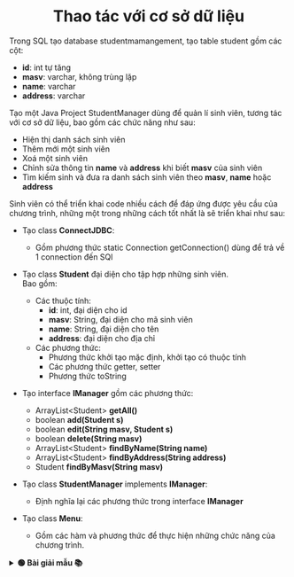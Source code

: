 <div align="center">

# Thao tác với cơ sở dữ liệu

</div>
Trong SQL tạo database studentmamangement, tạo table student gồm các cột:

- **id**: int tự tăng
- **masv**: varchar, không trùng lặp
- **name**: varchar
- **address**: varchar

Tạo một Java Project StudentManager dùng để quản lí sinh viên, tương tác với cơ sở dữ liệu, bao gồm các chức năng như sau:
- Hiện thị danh sách sinh viên
- Thêm mới một sinh viên
- Xoá một sinh viên
- Chỉnh sửa thông tin **name** và **address** khi biết **masv** của sinh viên
- Tìm kiếm sinh và đưa ra danh sách sinh viên theo **masv**, **name** hoặc **address**

Sinh viên có thể triển khai code nhiều cách để đáp ứng được yêu cầu của chương trình, những một trong những cách tốt nhất là sẽ triển khai như sau:
- Tạo class **ConnectJDBC**:
    - Gồm phương thức static Connection getConnection() dùng để trả về 1 connection đến SQl
- Tạo class **Student** đại diện cho tập hợp những sinh viên.<br>Bao gồm:
    - Các thuộc tính:
        - **id**: int, đại diện cho id
        - **masv**: String, đại diện cho mã sinh viên
        - **name**: String, đại diện cho tên
        - **address**: đại diện cho địa chỉ
    - Các phương thức:
        - Phương thức khởi tạo mặc định, khởi tạo có thuộc tính
        - Các phương thức getter, setter
        - Phương thức toString

- Tạo interface **IManager** gồm các phương thức:
    - ArrayList\<Student> **getAll()**
    - boolean **add(Student s)**
    - boolean **edit(String masv, Student s)**
    - boolean **delete(String masv)**
    - ArrayList\<Student> **findByName(String name)**
    - ArrayList\<Student> **findByAddress(String address)**
    - Student **findByMasv(String masv)**
- Tạo class **StudentManager** implements **IManager**:
    - Định nghĩa lại các phương thức trong interface **IManager**
- Tạo class **Menu**:
    - Gồm các hàm và phương thức để thực hiện những chức năng của chương trình.

<details>
<summary> <strong>🟢 Bài giải mẫu 📚</strong></summary>

<br>

**Tải File [StudentManager.zip](./StudentManagement.zip)**
<br>

Class **ConnectJDBC**
```java
package models;

import java.sql.*;

public class ConnectJDBC {
	public static Connection getConnection() {
		Connection conn = null;
		try{ 
			   String userName = "root";
			   String password = "";
			   String DatabaseName = "student_manager";
			   String url = "jdbc:mysql://localhost/" + DatabaseName;
			   Class.forName("com.mysql.cj.jdbc.Driver");
			   conn = DriverManager.getConnection(url, userName, password);
			   System.out.println("Ok");
		} catch (Exception e) {
			// TODO: handle exception
			e.printStackTrace();
		}
		return conn;
	}
	
	public static void main(String[] args) {
		ConnectJDBC.getConnection();
	}
}

```
<br>

Interface **IManager**

```java
package interfaces;

import java.util.ArrayList;

import models.Student;

public interface IManager {
	ArrayList<Student> getAll();
	boolean add(Student s);
	boolean edit(String masv, Student s);
	boolean delete(String masv);
	ArrayList<Student> findByName(String name);
	ArrayList<Student> findByAddress(String address);
	Student findByMasv(String masv);
}

```

<br>

Class **Student**

```java
package models;

import java.util.Scanner;

public class Student {
	private int id;
	private String masv;
	private String name;
	private String address;

	public Student() {
		this.id = 0;
		this.masv = "";
		this.name = "";
		this.address = "";
	}

	public Student(int id, String masv, String name, String address) {
		this.id = id;
		this.masv = masv;
		this.name = name;
		this.address = address;
	}

	@Override
	public String toString() {
		return "Student [id=" + id + ", masv=" + masv + ", name=" + name + ", address=" + address + "]";
	}
	
	public void input() {
		Scanner sc = new Scanner(System.in);
		try {
			System.out.print("Nhập mã sinh viên: ");
			this.masv = sc.nextLine();
			System.out.print("Nhập tên: ");
			this.name = sc.nextLine();
			System.out.print("Nhập địa chỉ: ");
			this.address = sc.nextLine();
		} catch (Exception e) {
			// TODO: handle exception
		}
	}

	public int getId() {
		return id;
	}

	public void setId(int id) {
		this.id = id;
	}

	public String getMasv() {
		return masv;
	}

	public void setMasv(String masv) {
		this.masv = masv;
	}

	public String getName() {
		return name;
	}

	public void setName(String name) {
		this.name = name;
	}

	public String getAddress() {
		return address;
	}

	public void setAddress(String address) {
		this.address = address;
	}

}
```

<br>

Class **StudentManager**

```java
package models;

import java.sql.Connection;
import java.util.ArrayList;
import java.sql.*;
import interfaces.IManager;

public class StudentManager implements IManager {
	private Connection connection;

	public StudentManager() {
		connection = ConnectJDBC.getConnection();
	}

	@Override
	public ArrayList<Student> getAll() {
		// TODO Auto-generated method stub
		ArrayList<Student> ans = new ArrayList<>();
		try {
			Statement statement = connection.createStatement();
			String query = "SELECT * FROM student";
			ResultSet resultSet = statement.executeQuery(query);
			while (resultSet.next()) {
				int id = resultSet.getInt("id");
				String masv = resultSet.getString("masv");
				String name = resultSet.getString("name");
				String address = resultSet.getString("address");
				Student student = new Student(id, masv, name, address);
				ans.add(student);
			}
		} catch (Exception e) {
			return ans;
		}
		return ans;
	}

	@Override
	public boolean add(Student s) {
		try {
			String query = "INSERT INTO student (masv, name, address) VALUES (?, ?, ?)";
			PreparedStatement preparedStatement = connection.prepareStatement(query);
			preparedStatement.setString(1, s.getMasv());
			preparedStatement.setString(2, s.getName());
			preparedStatement.setString(3, s.getAddress());

			int rowsAffected = preparedStatement.executeUpdate();

			if (rowsAffected > 0) {
				return true;
			}
		} catch (SQLException e) {
			return false;
		}
		return false;
	}

	@Override
	public boolean edit(String masv, Student s) {
		try {
			String query = "UPDATE student SET masv=?, name=?, address=? WHERE masv=?";
			PreparedStatement preparedStatement = connection.prepareStatement(query);
			preparedStatement.setString(1, s.getMasv());
			preparedStatement.setString(2, s.getName());
			preparedStatement.setString(3, s.getAddress());
			preparedStatement.setString(4, masv);

			int rowsAffected = preparedStatement.executeUpdate();

			if (rowsAffected > 0) {
				return true;
			}
		} catch (SQLException e) {
			return false;
		}
		return false;
	}

	@Override
	public boolean delete(String masv) {
		try {
			String query = "DELETE FROM student WHERE masv=?";
			PreparedStatement preparedStatement = connection.prepareStatement(query);
			preparedStatement.setString(1, masv);
			int rowsAffected = preparedStatement.executeUpdate();
			if (rowsAffected > 0) {
				return true;
			}
		} catch (SQLException e) {
			return false;
		}
		return false;
	}

	@Override
	public ArrayList<Student> findByName(String name) {
		ArrayList<Student> result = new ArrayList<>();
		try {
			String query = "SELECT * FROM student WHERE name LIKE ?";
			PreparedStatement preparedStatement = connection.prepareStatement(query);
			preparedStatement.setString(1, "%" + name + "%");
			ResultSet resultSet = preparedStatement.executeQuery();
			while (resultSet.next()) {
				int id = resultSet.getInt("id");
				String masv = resultSet.getString("masv");
				String studentName = resultSet.getString("name");
				String address = resultSet.getString("address");
				Student student = new Student(id, masv, studentName, address);
				result.add(student);
			}
		} catch (SQLException e) {
			return result;
		}
		return result;
	}

	@Override
	public ArrayList<Student> findByAddress(String address) {
		ArrayList<Student> result = new ArrayList<>();
		try {
			String query = "SELECT * FROM student WHERE address LIKE ?";
			PreparedStatement preparedStatement = connection.prepareStatement(query);
			preparedStatement.setString(1, "%" + address + "%");
			ResultSet resultSet = preparedStatement.executeQuery();
			while (resultSet.next()) {
				int id = resultSet.getInt("id");
				String masv = resultSet.getString("masv");
				String name = resultSet.getString("name");
				Student student = new Student(id, masv, name, address);
				result.add(student);
			}
		} catch (SQLException e) {
			return result;
		}
		return result;
	}

	@Override
	public Student findByMasv(String masv) {
		Student result = null;
		try {
			String query = "SELECT * FROM student WHERE masv=?";
			PreparedStatement preparedStatement = connection.prepareStatement(query);
			preparedStatement.setString(1, masv);
			ResultSet resultSet = preparedStatement.executeQuery();
			if (resultSet.next()) {
				int id = resultSet.getInt("id");
				String name = resultSet.getString("name");
				String address = resultSet.getString("address");
				result = new Student(id, masv, name, address);
			}
		} catch (SQLException e) {
			return null;
		}
		return result;
	}

}
```

<br>

Class **Menu**

```java
package models;

import java.util.ArrayList;
import java.util.Scanner;

public class Menu {
	private StudentManager manager;

	public Menu() {
		this.manager = new StudentManager();
	}

	public Menu(StudentManager manager) {
		this.manager = manager;
	}
	
	private int choice() {
		System.out.println();
		System.out.println("+----------- Menu -----------+");
		System.out.println("| 1. Xem danh sách sinh viên |");
		System.out.println("| 2. Thêm sinh viên          |");
		System.out.println("| 3. Sửa thông tin sinh viên |");
		System.out.println("| 4. Xoá sinh viên           |");
		System.out.println("| 5. Tìm kiếm sinh viên      |");
		System.out.println("| 6. Thoát                   |");
		System.out.println("+----------------------------+");
		System.out.print("Nhập lựa chọn của bạn: ");
		Scanner sc = new Scanner(System.in);
		try {
			return sc.nextInt();
		} catch (Exception e) {
			return 0;
		}
	}
	
	private int choice(int subChoice) {
		if (subChoice == 5) {
			System.out.println("+------ Tìm kiếm ------+");
			System.out.println("| 1. Theo mã sinh viên |");
			System.out.println("| 2. Theo tên          |");
			System.out.println("| 3. Theo địa chỉ      |");
			System.out.println("+----------------------+");
		}
		System.out.print("Nhập lựa chọn của bạn: ");
		Scanner sc = new Scanner(System.in);
		try {
			return sc.nextInt();
		} catch (Exception e) {
			return 0;
		}
	}
	
	public void displayAll() {
		ArrayList<Student> students = manager.getAll();
		displayArrayList(students);
	}
	
	public void addStudent() {
		Student student = new Student();
		student.input();
		boolean success = manager.add(student);
		if (success) {
			System.out.println("Thêm thành công");
		} else {
			System.out.println("Thêm thất bại");
		}
	}
	
	public void editStudent() {
		Scanner sc = new Scanner(System.in);
		System.out.print("Nhập mã sinh viên của sinh viên cần sửa: ");
		String masv = sc.nextLine();
		Student student = manager.findByMasv(masv);
		if (student == null) {
			System.out.println("Mã sinh viên không đúng!");
			return;
		}
		
		Student newStudent = new Student();
		newStudent.input();
		
		boolean success = manager.edit(masv, newStudent);
		if (success)
			System.out.println("Sửa thành công");
		else
			System.out.println("Sửa thất bại");
	}
	
	public void deleteStudent() {
		Scanner sc = new Scanner(System.in);
		System.out.print("Nhập mã sinh viên của sinh viên cần xoá: ");
		String masv = sc.nextLine();
		Student student = manager.findByMasv(masv);
		if (student == null) {
			System.out.println("Mã sinh viên không đúng!");
			return;
		}
		
		boolean success = manager.delete(masv);
		
		if (success)
			System.out.println("Xoá thành công");
		else
			System.out.println("Xoá thất bại");
		
	}
	
	public void searchStudent(int choice) {
		Scanner sc = new Scanner(System.in);
		boolean success;
		if (choice == 1) {
			System.out.print("Nhập mã sinh viên của sinh viên cần tìm kiếm: ");
			String masv = sc.nextLine();
			Student student = manager.findByMasv(masv);
			if (student != null) {
				System.out.println("Tìm kiếm thành công");
				System.out.println(student);
			} else {
				System.out.println("Không tìm thấy");
			}
		}
		
		if (choice == 2) {
			System.out.print("Nhập tên của sinh viên cần tìm kiếm: ");
			String name = sc.nextLine();
			ArrayList<Student> students = manager.findByName(name);
			displayArrayList(students);
		}
		
		if (choice == 3) {
			System.out.print("Nhập địa chỉ của sinh viên cần tìm kiếm: ");
			String address = sc.nextLine();
			ArrayList<Student> students = manager.findByAddress(address);
			displayArrayList(students);
		}
	}
	
	public void displayArrayList(ArrayList<Student> students) {
		if (students.size() == 0) {
			System.out.println("Danh sách rỗng");
		} else {
			System.out.println("Danh sách sinh viên");
			for (Student student: students)
				System.out.println(student);
		}
	}
	
	public void run() {
		int c, c2;
		do {
			c = choice();
			switch (c) {
				case 1: 
					displayAll();
					break;
				case 2:
					addStudent();
					break;
				case 3:
					editStudent();
					break;
				case 4:
					deleteStudent();
					break;
				case 5:
					c2 = choice(c);
					searchStudent(c2);
					break;
			}
		} while(c != 6);
		System.out.println("Kết thúc");
	}
	
	
}
```

<br>

Class **Main**

```java
package main;

import models.Menu;

public class Main {
	public static void main(String[] args) {
		// TODO Auto-generated method stub
		Menu menu = new Menu();
		menu.run();
	}
}
```

**Tải File [StudentManager.zip](./StudentManagement.zip)**

</details>
<br>    

